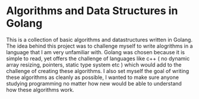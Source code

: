 # Algorithms and Data Structures in Golang

This is a collection of basic algorithms and datastructures written in Golang. The idea behind this project
was to challenge myself to write alogrithms in a language that I am very unfamiliar with. Golang was chosen
because it is simple to read, yet offers the challenge of languages like c++ ( no dynamic array resizing, pointers, static type system etc ) which would add to the challenge of creating these algorithms. I also set myself the goal of writing these algorithms as cleanly as possible, I wanted to make sure anyone studying programming no matter how new would be able to understand how these algorithms work.